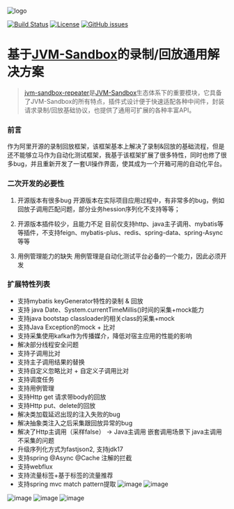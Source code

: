 ![logo](https://github.com/alibaba/jvm-sandbox-repeater/releases/download/v1.0.0/repeater-logo.png)

[![Build Status](https://travis-ci.org/alibaba/jvm-sandbox-repeater.svg?branch=master)](https://travis-ci.org/alibaba/jvm-sandbox-repeater)
[![License](https://img.shields.io/badge/license-Apache%202-4EB1BA.svg)](https://www.apache.org/licenses/LICENSE-2.0.html)
[![GitHub issues](https://img.shields.io/github/issues/alibaba/jvm-sandbox-repeater.svg)](https://github.com/alibaba/jvm-sandbox-repeater/issues)

# 基于[JVM-Sandbox](https://github.com/alibaba/JVM-Sandbox)的录制/回放通用解决方案

> [jvm-sandbox-repeater](https://github.com/alibaba/jvm-sandbox-repeater)是[JVM-Sandbox](https://github.com/alibaba/JVM-Sandbox)生态体系下的重要模块，它具备了JVM-Sandbox的所有特点，插件式设计便于快速适配各种中间件，封装请求录制/回放基础协议，也提供了通用可扩展的各种丰富API。

### 前言
作为阿里开源的录制回放框架，该框架基本上解决了录制&回放的基础流程，但是还不能够立马作为自动化测试框架，我基于该框架扩展了很多特性，同时也修了很多bug，并且重新开发了一套UI操作界面，使其成为一个开箱可用的自动化平台。

### 二次开发的必要性
1. 开源版本有很多bug
开源版本在实际项目应用过程中，有非常多的bug，例如回放子调用匹配问题，部分业务hession序列化不支持等等；

2. 开源版本插件较少，且能力不足
目前仅支持http、java主子调用、mybatis等等插件，不支持feign、mybatis-plus、redis、spring-data、spring-Async等等

3. 用例管理能力的缺失
用例管理是自动化测试平台必备的一个能力，因此必须开发

### 扩展特性列表
- 支持mybatis keyGenerator特性的录制 & 回放
- 支持 java Date、System.currentTimeMillis()时间的采集+mock能力
- 支持java bootstap classloader的相关class的采集+mock
- 支持Java Exception的mock + 比对
- 支持采集使用kafka作为传播媒介，降低对宿主应用的性能的影响
- 解决部分线程安全问题
- 支持子调用比对
- 支持主子调用结果的替换
- 支持自定义忽略比对 +  自定义子调用比对
- 支持调度任务
- 支持用例管理
- 支持Http get 请求带body的回放
- 支持Http put、delete的回放
- 解决类加载延迟出现的注入失败的bug
- 解决抽象类注入之后采集跟回放异常的bug
- 解决了Http主调用（采样false） -> Java主调用 嵌套调用场景下 java主调用不采集的问题
- 升级序列化方式为fastjson2, 支持jdk17
- 支持spring @Async @Cache 注解的拦截
- 支持webflux
- 支持流量标签+基于标签的流量推荐
- 支持spring mvc match pattern提取
![image](https://github.com/penghu2/sandbox-repeater/assets/10905318/60edf4a3-340f-4fa6-8a2e-80bbbe8a6ca9)
![image](https://github.com/penghu2/sandbox-repeater/assets/10905318/02ec69ad-e957-43ae-9664-9ab3d1a60c5e)

![image](https://github.com/penghu2/sandbox-repeater/assets/10905318/2f099cb2-9626-4368-9a3d-623c4c3cb8eb)
![image](https://github.com/penghu2/sandbox-repeater/assets/10905318/f07294ee-db10-40f6-866d-81ed5f4ac54a)
![image](https://github.com/penghu2/sandbox-repeater/assets/10905318/e6caecfb-4d52-4e3a-8b95-de734fe38fc0)

